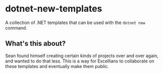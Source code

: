 # dotnet-new-templates
A collection of .NET templates that can be used with the `dotnet new` command.

## What's this about?
Sean found himself creating certain kinds of projects over and over again, and wanted to do that less. This is a way for Excellians to collaborate on these templates and eventually make them public. 
